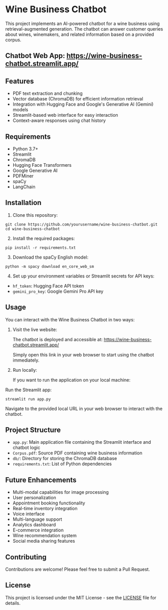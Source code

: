 # Wine Business Chatbot

This project implements an AI-powered chatbot for a wine business using retrieval-augmented generation. The chatbot can answer customer queries about wines, winemakers, and related information based on a provided corpus. 


## Chatbot Web App: https://wine-business-chatbot.streamlit.app/


## Features

- PDF text extraction and chunking
- Vector database (ChromaDB) for efficient information retrieval
- Integration with Hugging Face and Google's Generative AI (Gemini) models
- Streamlit-based web interface for easy interaction
- Context-aware responses using chat history


## Requirements

- Python 3.7+
- Streamlit
- ChromaDB
- Hugging Face Transformers
- Google Generative AI
- PDFMiner
- spaCy
- LangChain


## Installation

1. Clone this repository:
```
git clone https://github.com/yourusername/wine-business-chatbot.git
cd wine-business-chatbot
```

2. Install the required packages:
```
pip install -r requirements.txt
```

3. Download the spaCy English model:
```
python -m spacy download en_core_web_sm
```

4. Set up your environment variables or Streamlit secrets for API keys:
- `hf_token`: Hugging Face API token
- `gemini_pro_key`: Google Gemini Pro API key


## Usage

You can interact with the Wine Business Chatbot in two ways:

1. Visit the live website:
   
   The chatbot is deployed and accessible at: https://wine-business-chatbot.streamlit.app/
   
   Simply open this link in your web browser to start using the chatbot immediately.

2. Run locally:

   If you want to run the application on your local machine:

Run the Streamlit app:
```
streamlit run app.py
```

Navigate to the provided local URL in your web browser to interact with the chatbot.


## Project Structure

- `app.py`: Main application file containing the Streamlit interface and chatbot logic
- `Corpus.pdf`: Source PDF containing wine business information
- `db/`: Directory for storing the ChromaDB database
- `requirements.txt`: List of Python dependencies


## Future Enhancements

- Multi-modal capabilities for image processing
- User personalization
- Appointment booking functionality
- Real-time inventory integration
- Voice interface
- Multi-language support
- Analytics dashboard
- E-commerce integration
- Wine recommendation system
- Social media sharing features


## Contributing

Contributions are welcome! Please feel free to submit a Pull Request.

## License

This project is licensed under the MIT License - see the [LICENSE](LICENSE) file for details.
